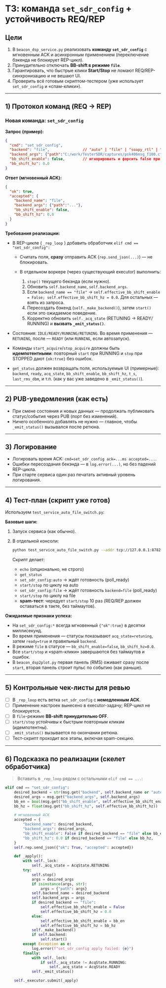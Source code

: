 # ТЗ: команда `set_sdr_config` + устойчивость REQ/REP

## Цели

1. В `beacon_dsp_service.py` реализовать **команду `set_sdr_config`** с мгновенным ACK и асинхронным применением (переключение бэкенда не блокирует REP-цикл).
2. Принудительно отключать **BB-shift в режиме `file`**.
3. Гарантировать, что быстрые клики **Start/Stop** не ломают REQ/REP-синхронизацию и не вешают UI.
4. Проверить всё готовым скриптом-тестером (уже использует `set_sdr_config` и «спам-клики»). 

---

## 1) Протокол команд (REQ → REP)

### Новая команда: `set_sdr_config`

**Запрос (пример):**

```json
{
  "cmd": "set_sdr_config",
  "backend": "file",               // "auto" | "file" | "soapy_rtl" | "soapy_hackrf" | ...
  "backend_args": {"path":"C:/work/TesterSDR/captures/psk406msg_f100.cf32"},
  "bb_shift_enable": false,        // игнорировать и форсить false при backend="file"
  "bb_shift_hz": 0.0
}
```

**Ответ (мгновенный ACK):**

```json
{
  "ok": true,
  "accepted": {
    "backend_name": "file",
    "backend_args": {"path":"..."},
    "bb_shift_enable": false,
    "bb_shift_hz": 0.0
  }
}
```

**Требования реализации:**

* В REP-цикле ( `_rep_loop` ) добавить обработчик `elif cmd == "set_sdr_config":`

  * Считать поля, **сразу** отправить ACK (`rep.send_json(...)`) — не блокировать.
  * В отдельном воркере (через существующий executor) выполнить:

    1. `stop()` текущего бекэнда (если нужно).
    2. Обновить `self.backend_name`, `self.backend_args`.
    3. Если `backend_name == "file"` → `self.effective_bb_shift_enable = False; self.effective_bb_shift_hz = 0.0`.
       Для остальных — взять из запроса.
    4. Пересоздать бэкенд (`self._make_backend()`), затем `start()` если это ожидаемое поведение.
    5. Корректно обновить `self._acq_state` (RETUNING → READY/ RUNNING) и **вызвать `_emit_status()`**.

* Состояния:
  `IDLE/READY/RUNNING/RETUNING`. Во время применения — `RETUNING`, после — `READY` (или `RUNNING`, если автозапуск).

* Команды `start_acquire`/`stop_acquire` должны быть **идемпотентными**: повторный `start` при RUNNING и `stop` при STOPPED дают `{ok:true}` без ошибок.

* `get_status` должен возвращать поля, используемые UI (примерные):
  `backend`, `ready`, `acq_state`, `bb_shift_enable`, `bb_shift_hz`, `t_s`, `last_rms_dbm`, и т.п. (как у вас уже заведено в `_emit_status()`).

---

## 2) PUB-уведомления (как есть)

* При смене состояния и новых данных — продолжать публиковать статус/события через PUB (порт без изменений).
* Ничего особенного добавлять не нужно — главное, чтобы `_emit_status()` вызывался после ретюна.

---

## 3) Логирование

* Логировать время ACK: `cmd=set_sdr_config ack=...ms accepted=...`.
* Ошибки пересоздания бекэнда — в `log.error(...)`, но без падений REP-цикла.
* При старте сервиса один раз печатать активный уровень логирования.

---

## 4) Тест-план (скрипт уже готов)

Используем `test_service_auto_file_switch.py`:

**Базовые шаги:**

1. Запуск сервиса (как обычно).
2. В отдельной консоли:

   ```bash
   python test_service_auto_file_switch.py --addr tcp://127.0.0.1:8782 --loops 2 --file C:/work/TesterSDR/captures/psk406msg_f100.cf32
   ```

   Скрипт делает:

   * `echo` (опционально, не строго)
   * `get_status`
   * `set_sdr_config:auto` → ждёт готовность (poll_ready)
   * `start/stop` по циклу на auto
   * `set_sdr_config:file` → ждёт готовность `backend=file` (poll_ready)
   * `start/stop` по циклу на file
   * **spam-тест**: чередует `start/stop` 10 раз (REQ/REP должен оставаться в такте, без таймаутов). 

**Ожидаемые признаки успеха:**

* На `set_sdr_config:*` всегда мгновенный `{"ok":true}` в десятки миллисекунд.
* Во время применения — статусы показывают `acq_state=retuning`, затем `ready=true` и правильный `backend`.
* В режиме `file` в статусе — `bb_shift_enable=false`, `bb_shift_hz=0.0`.
* Все `start/stop` и «spam-клики» завершаются без таймаутов и ошибок.
* В `beacon_dsp2plot.py` первая панель (RMS) оживает сразу после `start`, вторая панель строит пульс по событию (как раньше).

---

## 5) Контрольные чек-листы для ревью

* [ ] В `_rep_loop` есть ветка `set_sdr_config` с **немедленным ACK**.
* [ ] Применение настроек вынесено в executor-задачу; REP-цикл не блокируется.
* [ ] В `file`-режиме **BB-shift принудительно OFF**.
* [ ] `start/stop` устойчивы к быстрым повторным кликам (идемпотентны).
* [ ] `_emit_status()` вызывается по окончании ретюна.
* [ ] Тест-скрипт проходит все этапы, включая spam-секцию. 

---

## 6) Подсказка по реализации (скелет обработчика)

> Вставить в `_rep_loop` рядом с остальными `elif cmd == ...`:

```python
elif cmd == "set_sdr_config":
    desired_backend = str(msg.get("backend", self.backend_name or "auto"))
    desired_args = msg.get("backend_args", self.backend_args)
    bb_en = bool(msg.get("bb_shift_enable", self.effective_bb_shift_enable))
    bb_hz = float(msg.get("bb_shift_hz", self.effective_bb_shift_hz))

    # мгновенный ACK
    accepted = {
        "backend_name": desired_backend,
        "backend_args": desired_args,
        "bb_shift_enable": False if desired_backend == "file" else bb_en,
        "bb_shift_hz": 0.0 if desired_backend == "file" else bb_hz,
    }
    self.rep.send_json({"ok": True, "accepted": accepted})

    def _apply():
        with self._lock:
            self._acq_state = AcqState.RETUNING
        try:
            self.stop()
            args = desired_args
            if isinstance(args, str):
                args = {"path": args}
            self.backend_name = desired_backend
            self.backend_args = args
            if desired_backend == "file":
                self.effective_bb_shift_enable = False
                self.effective_bb_shift_hz = 0.0
            else:
                self.effective_bb_shift_enable = bb_en
                self.effective_bb_shift_hz = bb_hz
            self._make_backend()
            if self.backend:
                self.start()
        except Exception as e:
            log.error(f"set_sdr_config apply failed: {e}")
        finally:
            with self._lock:
                if self._acq_state != AcqState.RUNNING:
                    self._acq_state = AcqState.READY
            self._emit_status()

    self._executor.submit(_apply)
```
